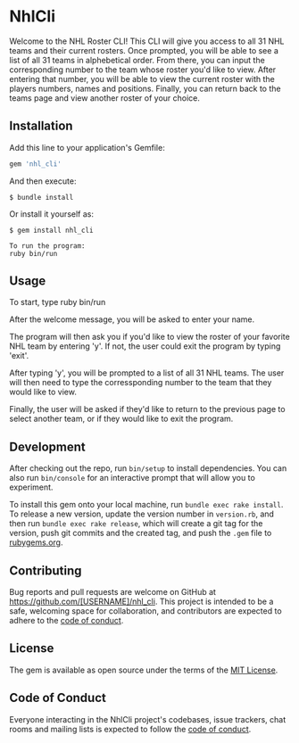 # NhlCli

Welcome to the NHL Roster CLI! This CLI will give you access to all 31 NHL teams and their current rosters. Once prompted, you will be able to see a list of all 31 teams in alphebetical order. From there, you can input the corresponding number to the team whose roster you'd like to view. After entering that number, you will be able to view the current roster with the players numbers, names and positions. Finally, you can return back to the teams page and view another roster of your choice. 


<!-- In this directory, you'll find the files you need to be able to package up your Ruby library into a gem. Put your Ruby code in the file `lib/nhl_cli`. To experiment with that code, run `bin/console` for an interactive prompt.

TODO: Delete this and the text above, and describe your gem -->

## Installation

Add this line to your application's Gemfile:

```ruby
gem 'nhl_cli'
```

And then execute:

    $ bundle install

Or install it yourself as:

    $ gem install nhl_cli

    To run the program:
    ruby bin/run

## Usage

To start, type ruby bin/run

After the welcome message, you will be asked to enter your name.

The program will then ask you if you'd like to view the roster of your favorite NHL team by entering 'y'. If not, the user could exit the program by typing 'exit'.

After typing 'y', you will be prompted to a list of all 31 NHL teams. The user will then need to type the corressponding number to the team that they would like to view.

Finally, the user will be asked if they'd like to return to the previous page to select another team, or if they would like to exit the program.

## Development

After checking out the repo, run `bin/setup` to install dependencies. You can also run `bin/console` for an interactive prompt that will allow you to experiment.

To install this gem onto your local machine, run `bundle exec rake install`. To release a new version, update the version number in `version.rb`, and then run `bundle exec rake release`, which will create a git tag for the version, push git commits and the created tag, and push the `.gem` file to [rubygems.org](https://rubygems.org).

## Contributing

Bug reports and pull requests are welcome on GitHub at https://github.com/[USERNAME]/nhl_cli. This project is intended to be a safe, welcoming space for collaboration, and contributors are expected to adhere to the [code of conduct](https://github.com/[USERNAME]/nhl_cli/blob/master/CODE_OF_CONDUCT.md).

## License

The gem is available as open source under the terms of the [MIT License](https://opensource.org/licenses/MIT).

## Code of Conduct

Everyone interacting in the NhlCli project's codebases, issue trackers, chat rooms and mailing lists is expected to follow the [code of conduct](https://github.com/[USERNAME]/nhl_cli/blob/master/CODE_OF_CONDUCT.md).
